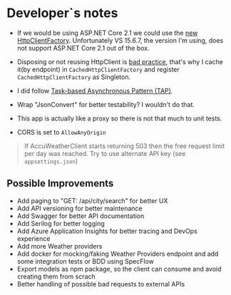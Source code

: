 # Developer`s notes

* If we would be using ASP.NET Core 2.1 we could use the [new HttpClientFactory](https://blogs.msdn.microsoft.com/webdev/2018/02/28/asp-net-core-2-1-preview1-introducing-httpclient-factory/).
  Unfortunately VS 15.6.7, the version I'm using, does not support ASP.NET Core 2.1 out of the box.

* Disposing or not reusing HttpClient is [bad practice](https://aspnetmonsters.com/2016/08/2016-08-27-httpclientwrong/), that's why I cache it(by endpoint) in `CachedHttpClientFactory` and
  register `CachedHttpClientFactory` as Singleton.

* I did follow [Task-based Asynchronous Pattern (TAP)](https://docs.microsoft.com/en-us/dotnet/standard/asynchronous-programming-patterns/task-based-asynchronous-pattern-tap).

* Wrap "JsonConvert" for better testability? I wouldn't do that.

* This app is actually like a proxy so there is not that much to unit tests.

* CORS is set to `AllowAnyOrigin`

> If AccuWeatherClient starts returning 503 then the free request limit per day was reached. Try to use alternate API key (see `appsettings.json`)

## Possible Improvements

* Add paging to "GET: /api/city/search" for better UX
* Add API versioning for better maintenance
* Add Swagger for better API documentation
* Add Serilog for better logging
* Add Azure Application Insights for better tracing and DevOps experience
* Add more Weather providers
* Add docker for mocking/faking Weather Providers endpoint and add some integration tests or BDD using SpecFlow
* Export models as npm package, so the client can consume and avoid creating them from scrach
* Better handling of possible bad requests to external APIs
